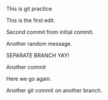 This is git practice.


This is the first edit.


Second commit from initial commit.




Another random message.


SEPARATE BRANCH YAY!



Another commit


Here we go again.



Another git commit on another branch.
